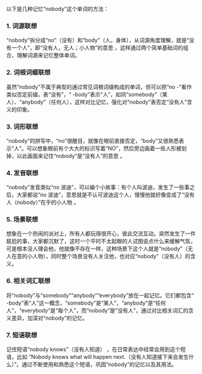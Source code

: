 以下是几种记忆“nobody”这个单词的方法：

### 1. 词源联想
“nobody”拆分成“no”（没有）和“body”（人，身体），从词源角度理解，就是“没有一个人”，即“没有人，无人；小人物”的意思 ，这样通过两个简单基础词的组合，理解词源来记忆整体单词。

### 2. 词根词缀联想
虽然“nobody”不属于典型的通过常见词根词缀构成的单词，但可以把“no -”看作类似否定前缀，表“没有”，“ -body”表示“人”，如同“somebody”（某人）、“anybody”（任何人），这样对比记忆，强化对“nobody”表否定“没有人”含义的印象。

### 3. 词形联想
“nobody”的拼写中，“no”很醒目，就像在眼前直接否定，“body”又很熟悉表示“人”。可以想象眼前有个大大的标识写着“NO”，然后旁边画着一些人形被划掉，以此画面来记住“nobody”是“没有人”的意思 。

### 4. 发音联想
“nobody”发音类似“no 波迪”，可以编个小故事：有个人叫波迪，发生了一些事之后，大家都说“no 波迪”，意思就是不认可波迪这个人，慢慢他就好像变成了“没有人（nobody）”在乎的小人物 。

### 5. 场景联想
想象在一个热闹的派对上，所有人都玩得很开心，彼此交流互动。突然发生了一件尴尬的事，大家都沉默了，这时一个平时不太起眼的人试图说点什么来缓解气氛，可是根本没人理会他，他就像不存在一样，这种场景下这个人就是“nobody”（无人在意的小人物），同时整个场景没有人关注他，也对应“nobody”（没有人）的含义。

### 6. 相关词汇联想
将“nobody”与“somebody”“anybody”“everybody”放在一起记忆。它们都包含“ -body”表“人”这一概念，“somebody”是“某人”，“anybody”是“任何人”，“everybody”是“每个人”，而“nobody”是“没有人”，通过对比相关词汇的含义差异，加深对“nobody”的记忆。

### 7. 短语联想
记住短语“nobody knows”（没有人知道） ，在日常表达中经常会用到这个短语，比如 “Nobody knows what will happen next.（没有人知道接下来会发生什么）”。通过不断使用和熟悉这个短语，巩固“nobody”的记忆以及其用法。 